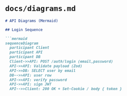# `docs/diagrams.md`

```markdown
# API Diagrams (Mermaid)

## Login Sequence

```mermaid
sequenceDiagram
  participant Client
  participant API
  participant DB
  Client->>API: POST /auth/login (email,password)
  API->>API: Validate payload (Zod)
  API->>DB: SELECT user by email
  DB-->>API: user row
  API->>API: verify password
  API->>API: sign JWT
  API-->>Client: 200 OK + Set-Cookie / body { token }
